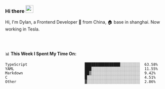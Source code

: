 ### Hi there <img src="https://media.giphy.com/media/hvRJCLFzcasrR4ia7z/giphy.gif" width="25px">

<!-- ![visitors](https://visitor-badge.glitch.me/badge?page_id=dislfyer.dislfyer) -->

Hi, I'm Dylan, a Frontend Developer 🚀 from China, 🏠 base in shanghai. Now working in Tesla.

<br/>
<br/>

📊 **This Week I Spent My Time On:**


<!--START_SECTION:waka-->

```text
TypeScript                          ████████████████░░░░░░░░░  63.58%
YAML                                ███░░░░░░░░░░░░░░░░░░░░░░  11.55%
Markdown                            ██▒░░░░░░░░░░░░░░░░░░░░░░  9.42%
C                                   █░░░░░░░░░░░░░░░░░░░░░░░░  4.51%
Other                               ▓░░░░░░░░░░░░░░░░░░░░░░░░  2.86%
```

<!--END_SECTION:waka-->

<!--
**About Me:**
 -->
